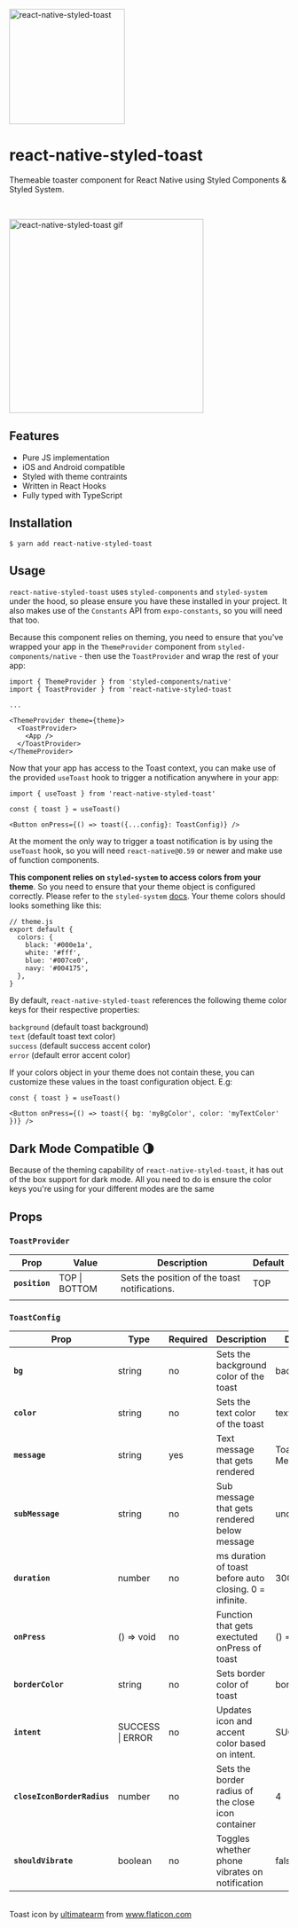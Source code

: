 <p>
  <img alt="react-native-styled-toast" src="https://i.imgur.com/w42dDGJ.png" width="208">
</p>

# react-native-styled-toast

<p>
  Themeable toaster component for React Native using Styled Components & Styled System.
</p>
<br />

<p>
  <img alt="react-native-styled-toast gif" src="https://i.imgur.com/CYiuYPD.gif" width="350">
</p>

## Features

- Pure JS implementation
- iOS and Android compatible
- Styled with theme contraints
- Written in React Hooks
- Fully typed with TypeScript

## Installation

`$ yarn add react-native-styled-toast`

## Usage

`react-native-styled-toast` uses `styled-components` and `styled-system` under the hood, so please ensure you have these installed in your project. It also makes use of the `Constants` API from `expo-constants`, so you will need that too.

Because this component relies on theming, you need to ensure that you've wrapped your app in the `ThemeProvider` component from `styled-components/native` - then use the `ToastProvider` and wrap the rest of your app:

```
import { ThemeProvider } from 'styled-components/native'
import { ToastProvider } from 'react-native-styled-toast

...

<ThemeProvider theme={theme}>
  <ToastProvider>
    <App />
  </ToastProvider>
</ThemeProvider>
```

Now that your app has access to the Toast context, you can make use of the provided `useToast` hook to trigger a notification anywhere in your app:

```
import { useToast } from 'react-native-styled-toast'

const { toast } = useToast()

<Button onPress={() => toast({...config}: ToastConfig)} />
```

At the moment the only way to trigger a toast notification is by using the `useToast` hook, so you will need `react-native@0.59` or newer and make use of function components.

**This component relies on `styled-system` to access colors from your theme**. So you need to ensure that your theme object is configured correctly. Please refer to the `styled-system` [docs](https://styled-system.com/getting-started#getting-started). Your theme colors should looks something like this:

```
// theme.js
export default {
  colors: {
    black: '#000e1a',
    white: '#fff',
    blue: '#007ce0',
    navy: '#004175',
  },
}
```

By default, `react-native-styled-toast` references the following theme color keys for their respective properties:

`background` (default toast background) \
`text` (default toast text color) \
`success` (default success accent color) \
`error` (default error accent color)

If your colors object in your theme does not contain these, you can customize these values in the toast configuration object. E.g:

```
const { toast } = useToast()

<Button onPress={() => toast({ bg: 'myBgColor', color: 'myTextColor' })} />
```

## Dark Mode Compatible 🌗

Because of the theming capability of `react-native-styled-toast`, it has out of the box support for dark mode. All you need to do is ensure the color keys you're using for your different modes are the same

## Props

### `ToastProvider`

| Prop           | Value         | Description                                   | Default |
| -------------- | ------------- | --------------------------------------------- | ------- |
| **`position`** | TOP \| BOTTOM | Sets the position of the toast notifications. | TOP     |
|                |               |                                               |         |

### `ToastConfig`

| Prop                        | Type             | Required | Description                                             | Default        |
| --------------------------- | ---------------- | -------- | ------------------------------------------------------- | -------------- |
| **`bg`**                    | string           | no       | Sets the background color of the toast                  | background     |
| **`color`**                 | string           | no       | Sets the text color of the toast                        | text           |
| **`message`**               | string           | yes      | Text message that gets rendered                         | Toast Message! |
| **`subMessage`**            | string           | no       | Sub message that gets rendered below message            | undefined      |
| **`duration`**              | number           | no       | ms duration of toast before auto closing. 0 = infinite. | 3000           |
| **`onPress`**               | () => void       | no       | Function that gets exectuted onPress of toast           | () => false    |
| **`borderColor`**           | string           | no       | Sets border color of toast                              | border         |
| **`intent`**                | SUCCESS \| ERROR | no       | Updates icon and accent color based on intent.          | SUCCESS        |
| **`closeIconBorderRadius`** | number           | no       | Sets the border radius of the close icon container      | 4              |
| **`shouldVibrate`**         | boolean          | no       | Toggles whether phone vibrates on notification          | false          |

<br />
<div>Toast icon by <a href="https://www.flaticon.com/authors/ultimatearm" title="ultimatearm">ultimatearm</a> from <a href="https://www.flaticon.com/"             title="Flaticon">www.flaticon.com</a></div>
